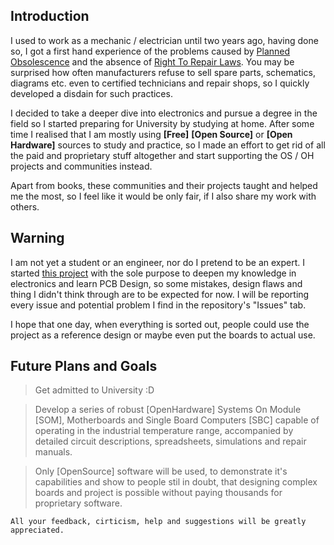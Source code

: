 ## Introduction 

I used to work as a mechanic / electrician until two years ago, having done so, I got a first hand experience of the problems caused by [Planned Obsolescence](https://en.wikipedia.org/wiki/Planned_obsolescence) and the absence of [Right To Repair Laws](https://www.ifixit.com/Right-to-Repair/Intro). You may be surprised how often manufacturers refuse to sell spare parts, schematics, diagrams etc. even to certified technicians and repair shops, so I quickly developed a disdain for such practices.

I decided to take a deeper dive into electronics and pursue a degree in the field so I started preparing for University by studying at home. After some time I realised that I am mostly using **[Free]** **[Open Source]** or **[Open Hardware]** sources to study and practice, so I made an effort to get rid of all the paid and proprietary stuff altogether and start supporting the OS / OH projects and communities instead.

Apart from books, these communities and their projects taught and helped me the most, so I feel like it would be only fair, if I also share my work with others.

## Warning 

I am not yet a student or an engineer, nor do I pretend to be an expert. I started [this project](https://github.com/RavnaPCB/01.OSOH_SOM_MB) with the sole purpose to deepen my knowledge in electronics and learn PCB Design, so some mistakes, design flaws and thing I didn't think through are to be expected for now. I will be reporting every issue and potential problem I find in the repository's "Issues" tab.

I hope that one day, when everything is sorted out, people could use the project as a reference design or maybe even put the boards to actual use.

## Future Plans and Goals

> Get admitted to University :D

> Develop a series of robust [OpenHardware] Systems On Module [SOM], Motherboards and Single Board Computers [SBC] capable of operating in the industrial temperature range, accompanied by detailed circuit descriptions, spreadsheets, simulations and repair manuals.

> Only [OpenSource] software will be used, to demonstrate it's capabilities and show to people stil in doubt, that designing complex boards and project is possible without paying thousands for proprietary software.

    All your feedback, cirticism, help and suggestions will be greatly appreciated.
